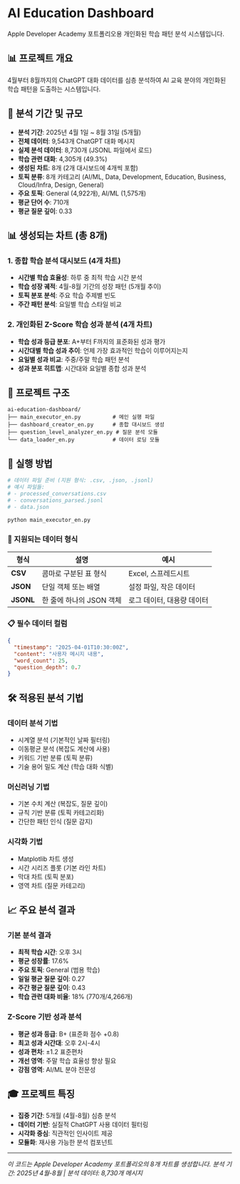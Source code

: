 # AI Education Dashboard

Apple Developer Academy 포트폴리오용 개인화된 학습 패턴 분석 시스템입니다.

## 📊 프로젝트 개요

4월부터 8월까지의 ChatGPT 대화 데이터를 심층 분석하여 AI 교육 분야의 개인화된 학습 패턴을 도출하는 시스템입니다.

## 🎯 분석 기간 및 규모

- **분석 기간**: 2025년 4월 1일 ~ 8월 31일 (5개월)
- **전체 데이터**: 9,543개 ChatGPT 대화 메시지
- **실제 분석 데이터**: 8,730개 (JSONL 파일에서 로드)
- **학습 관련 대화**: 4,305개 (49.3%)
- **생성된 차트**: 8개 (2개 대시보드에 4개씩 포함)
- **토픽 분류**: 8개 카테고리 (AI/ML, Data, Development, Education, Business, Cloud/Infra, Design, General)
- **주요 토픽**: General (4,922개), AI/ML (1,575개)
- **평균 단어 수**: 710개
- **평균 질문 깊이**: 0.33

## 📊 생성되는 차트 (총 8개)

### 1. 종합 학습 분석 대시보드 (4개 차트)
- **시간별 학습 효율성**: 하루 중 최적 학습 시간 분석
- **학습 성장 궤적**: 4월-8월 기간의 성장 패턴 (5개월 추이)
- **토픽 분포 분석**: 주요 학습 주제별 빈도
- **주간 패턴 분석**: 요일별 학습 스타일 비교

### 2. 개인화된 Z-Score 학습 성과 분석 (4개 차트)
- **학습 성과 등급 분포**: A+부터 F까지의 표준화된 성과 평가
- **시간대별 학습 성과 추이**: 언제 가장 효과적인 학습이 이루어지는지
- **요일별 성과 비교**: 주중/주말 학습 패턴 분석
- **성과 분포 히트맵**: 시간대와 요일별 종합 성과 분석

## 📁 프로젝트 구조

```
ai-education-dashboard/
├── main_executor_en.py          # 메인 실행 파일
├── dashboard_creator_en.py      # 종합 대시보드 생성
├── question_level_analyzer_en.py # 질문 분석 모듈
└── data_loader_en.py            # 데이터 로딩 모듈
```

## 🚀 실행 방법

```bash
# 데이터 파일 준비 (지원 형식: .csv, .json, .jsonl)
# 예시 파일들:
# - processed_conversations.csv
# - conversations_parsed.jsonl
# - data.json

python main_executor_en.py
```

### 📁 지원되는 데이터 형식

| 형식 | 설명 | 예시 |
|---|---|---|
| **CSV** | 콤마로 구분된 표 형식 | Excel, 스프레드시트 |
| **JSON** | 단일 객체 또는 배열 | 설정 파일, 작은 데이터 |
| **JSONL** | 한 줄에 하나의 JSON 객체 | 로그 데이터, 대용량 데이터 |

### 📋 필수 데이터 컬럼

```json
{
  "timestamp": "2025-04-01T10:30:00Z",
  "content": "사용자 메시지 내용",
  "word_count": 25,
  "question_depth": 0.7
}
```

## 🛠️ 적용된 분석 기법

### 데이터 분석 기법
- 시계열 분석 (기본적인 날짜 필터링)
- 이동평균 분석 (복잡도 계산에 사용)
- 키워드 기반 분류 (토픽 분류)
- 기술 용어 밀도 계산 (학습 대화 식별)

### 머신러닝 기법
- 기본 수치 계산 (복잡도, 질문 깊이)
- 규칙 기반 분류 (토픽 카테고리화)
- 간단한 패턴 인식 (질문 감지)

### 시각화 기법
- Matplotlib 차트 생성
- 시간 시리즈 플롯 (기본 라인 차트)
- 막대 차트 (토픽 분포)
- 영역 차트 (질문 카테고리)

## 📈 주요 분석 결과

### 기본 분석 결과
- **최적 학습 시간**: 오후 3시
- **평균 성장률**: 17.6%
- **주요 토픽**: General (범용 학습)
- **일일 평균 질문 깊이**: 0.27
- **주간 평균 질문 깊이**: 0.43
- **학습 관련 대화 비율**: 18% (770개/4,266개)

### Z-Score 기반 성과 분석
- **평균 성과 등급**: B+ (표준화 점수 +0.8)
- **최고 성과 시간대**: 오후 2시-4시
- **성과 편차**: ±1.2 표준편차
- **개선 영역**: 주말 학습 효율성 향상 필요
- **강점 영역**: AI/ML 분야 전문성

## 🎓 프로젝트 특징

- **집중 기간**: 5개월 (4월-8월) 심층 분석
- **데이터 기반**: 실질적 ChatGPT 사용 데이터 필터링
- **시각화 중심**: 직관적인 인사이트 제공
- **모듈화**: 재사용 가능한 분석 컴포넌트

---

*이 코드는 Apple Developer Academy 포트폴리오의 8개 차트를 생성합니다.*
*분석 기간: 2025년 4월-8월 | 분석 데이터: 8,730개 메시지*
